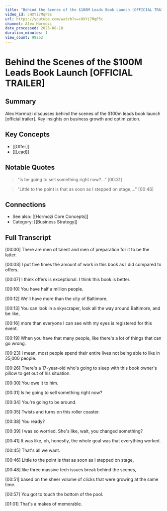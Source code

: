 ```yaml
---
title: "Behind the Scenes of the $100M Leads Book Launch [OFFICIAL TRAILER]"
video_id: cHXYi7MqP5c
url: https://youtube.com/watch?v=cHXYi7MqP5c
channel: Alex Hormozi
date_processed: 2025-08-18
duration_minutes: 1
view_count: 99252
---
```

# Behind the Scenes of the $100M Leads Book Launch [OFFICIAL TRAILER]

## Summary
Alex Hormozi discusses behind the scenes of the $100m leads book launch [official trailer]. Key insights on business growth and optimization.

## Key Concepts
- [[Offer]]
- [[Lead]]

## Notable Quotes
> "Is he going to sell something right now?..." [00:31]

> "Little to the point is that as soon as I stepped on stage,..." [00:46]

## Connections
- See also: [[Hormozi Core Concepts]]
- Category: [[Business Strategy]]

## Full Transcript
[00:00] There are men of talent and men of preparation for it to be the latter.

[00:03] I put five times the amount of work in this book as I did compared to offers.

[00:07] I think offers is exceptional. I think this book is better.

[00:10] You have half a million people.

[00:12] We'll have more than the city of Baltimore.

[00:13] You can look in a skyscraper, look all the way around Baltimore, and be like,

[00:16] more than everyone I can see with my eyes is registered for this event.

[00:19] When you have that many people, like there's a lot of things that can go wrong.

[00:23] I mean, most people spend their entire lives not being able to like in 25,000 people.

[00:26] There's a 17-year-old who's going to sleep with this book owner's pillow to get out of his situation.

[00:30] You owe it to him.

[00:31] Is he going to sell something right now?

[00:34] You're going to be around.

[00:35] Twists and turns on this roller coaster.

[00:38] You ready?

[00:39] I was so worried. She's like, wait, you changed something?

[00:41] It was like, oh, honestly, the whole goal was that everything worked.

[00:45] That's all we want.

[00:46] Little to the point is that as soon as I stepped on stage,

[00:48] like three massive tech issues break behind the scenes,

[00:51] based on the sheer volume of clicks that were growing at the same time.

[00:57] You got to touch the bottom of the pool.

[01:01] That's a makes of memorable.

